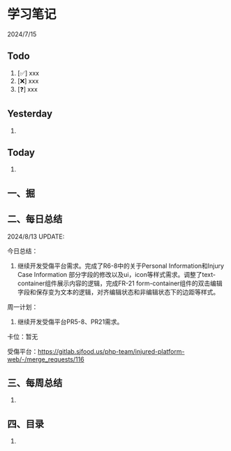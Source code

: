 # 学习笔记

2024/7/15



## Todo

1. [✅] xxx
2. [❌] xxx
3. [❓] xxx



## Yesterday

1. 




## Today

1. 



## 一、掘





## 二、每日总结

2024/8/13 UPDATE: 

今日总结：

1. 继续开发受傷平台需求。完成了R6-8中的关于Personal Information和Injury Case Information 部分字段的修改以及ui，icon等样式需求。调整了text-container组件展示内容的逻辑，完成FR-21 form-container组件的双击编辑字段和保存变为文本的逻辑，对齐编辑状态和非编辑状态下的边距等样式。



周一计划：

1. 继续开发受傷平台PR5-8、PR21需求。



卡位：暂无

受傷平台：https://gitlab.sjfood.us/php-team/injured-platform-web/-/merge_requests/116

## 三、每周总结

1. 




## 四、目录

1. 